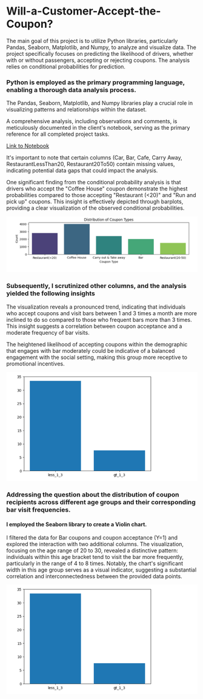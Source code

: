 # Will-a-Customer-Accept-the-Coupon?

The main goal of this project is to utilize Python libraries, particularly Pandas, Seaborn, Matplotlib, and Numpy, to analyze and visualize data. The project specifically focuses on predicting the likelihood of drivers, whether with or without passengers, accepting or rejecting coupons. The analysis relies on conditional probabilities for prediction.

### Python is employed as the primary programming language, enabling a thorough data analysis process.
The Pandas, Seaborn, Matplotlib, and Numpy libraries play a crucial role in visualizing patterns and relationships within the dataset.

A comprehensive analysis, including observations and comments, is meticulously documented in the client's notebook, serving as the primary reference for all completed project tasks.

[Link to Notebook](https://github.com/Soha1950/ds_as5/blob/main/prompt.ipynb)

It's important to note that certain columns (Car, Bar, Cafe, Carry Away, RestaurantLessThan20, Restaurant20To50) contain missing values, indicating potential data gaps that could impact the analysis.

One significant finding from the conditional probability analysis is that drivers who accept the "Coffee House" coupon demonstrate the highest probabilities compared to those accepting "Restaurant (<20)" and "Run and pick up" coupons. This insight is effectively depicted through barplots, providing a clear visualization of the observed conditional probabilities.

![Image of chart 1](https://github.com/Soha1950/ds_as5/blob/main/screenshot/coupon1.png)

### Subsequently, I scrutinized other columns, and the analysis yielded the following insights
The visualization reveals a pronounced trend, indicating that individuals who accept coupons and visit bars between 1 and 3 times a month are more inclined to do so compared to those who frequent bars more than 3 times. This insight suggests a correlation between coupon acceptance and a moderate frequency of bar visits.

The heightened likelihood of accepting coupons within the demographic that engages with bar moderately could be indicative of a balanced engagement with the social setting, making this group more receptive to promotional incentives.

![Image of chart 1](https://github.com/Soha1950/ds_as5/blob/main/screenshot/image2.png)

### Addressing the question about the distribution of coupon recipients across different age groups and their corresponding bar visit frequencies.
#### I employed the Seaborn library to create a Violin chart.
I filtered the data for Bar coupons and coupon acceptance (Y=1) and explored the interaction with two additional columns. The visualization, focusing on the age range of 20 to 30, revealed a distinctive pattern: individuals within this age bracket tend to visit the bar more frequently, particularly in the range of 4 to 8 times. Notably, the chart's significant width in this age group serves as a visual indicator, suggesting a substantial correlation and interconnectedness between the provided data points.

![Image of chart 1](https://github.com/Soha1950/ds_as5/blob/main/screenshot/image2.png)

